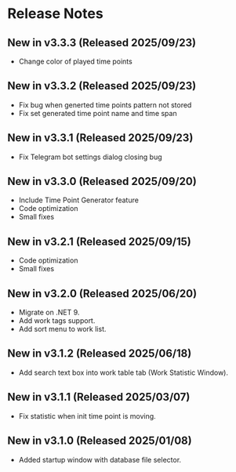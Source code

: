 ﻿# Release Notes
## New in v3.3.3 (Released 2025/09/23)
* Change color of played time points
## New in v3.3.2 (Released 2025/09/23)
* Fix bug when generted time points pattern not stored
* Fix set generated time point name and time span
## New in v3.3.1 (Released 2025/09/23)
* Fix Telegram bot settings dialog closing bug
## New in v3.3.0 (Released 2025/09/20)
* Include Time Point Generator feature
* Code optimization
* Small fixes
## New in v3.2.1 (Released 2025/09/15)
* Code optimization
* Small fixes
## New in v3.2.0 (Released 2025/06/20)
* Migrate on .NET 9.
* Add work tags support.
* Add sort menu to work list.
## New in v3.1.2 (Released 2025/06/18)
* Add search text box into work table tab (Work Statistic Window).
## New in v3.1.1 (Released 2025/03/07)
* Fix statistic when init time point is moving.
## New in v3.1.0 (Released 2025/01/08)
* Added startup window with database file selector.